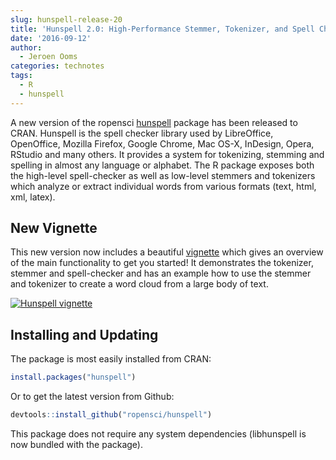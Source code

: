 ```yaml
---
slug: hunspell-release-20
title: 'Hunspell 2.0: High-Performance Stemmer, Tokenizer, and Spell Checker for R'
date: '2016-09-12'
author:
  - Jeroen Ooms
categories: technotes
tags:
  - R
  - hunspell
---
```


A new version of the ropensci [hunspell](https://cran.r-project.org/package=hunspell) package has been released to CRAN. Hunspell is the spell checker library used by LibreOffice, OpenOffice, Mozilla Firefox, Google Chrome, Mac OS-X, InDesign, Opera, RStudio and many others. It provides a system for tokenizing, stemming and spelling in almost any language or alphabet. The R package exposes both the high-level spell-checker as well as low-level stemmers and tokenizers which analyze or extract individual words from various formats (text, html, xml, latex).

## New Vignette

This new version now includes a beautiful [vignette](https://cloud.r-project.org/web/packages/hunspell/vignettes/intro.html) which gives an overview of the main functionality to get you started! It demonstrates the tokenizer, stemmer and spell-checker and has an example how to use the stemmer and tokenizer to create a word cloud from a large body of text.

[![Hunspell vignette](/assets/blog-images/hunspell-vignette.png)](https://cloud.r-project.org/web/packages/hunspell/vignettes/intro.html)


## Installing and Updating

The package is most easily installed from CRAN:

```r
install.packages("hunspell")
```

Or to get the latest version from Github:

```r
devtools::install_github("ropensci/hunspell")
```

This package does not require any system dependencies (libhunspell is now bundled with the package).
